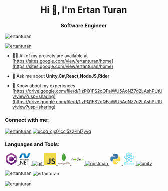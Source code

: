 <h1 align="center">Hi 👋, I'm Ertan Turan</h1>
<h3 align="center">Software Engineer</h3>

<p align="left"> <img src="https://komarev.com/ghpvc/?username=ertanturan&label=Profile%20views&color=0e75b6&style=flat" alt="ertanturan" /> </p>

<p align="left"> <a href="https://github.com/ryo-ma/github-profile-trophy"><img src="https://github-profile-trophy.vercel.app/?username=ertanturan" alt="ertanturan" /></a> </p>

- 👨‍💻 All of my projects are available at [https://sites.google.com/view/ertanturan/home](https://sites.google.com/view/ertanturan/home)

- 💬 Ask me about **Unity,C#,React,NodeJS,Rider**

- 📄 Know about my experiences [https://drive.google.com/file/d/1lzPQ1FS2oQFaiWU5AoNZ7d2LAshPUtUy/view?usp=sharing](https://drive.google.com/file/d/1lzPQ1FS2oQFaiWU5AoNZ7d2LAshPUtUy/view?usp=sharing)

<h3 align="left">Connect with me:</h3>
<p align="left">
<a href="https://linkedin.com/in/ertanturan" target="blank"><img align="center" src="https://raw.githubusercontent.com/rahuldkjain/github-profile-readme-generator/master/src/images/icons/Social/linked-in-alt.svg" alt="ertanturan" height="30" width="40" /></a>
<a href="https://www.youtube.com/channel/UCoq_cjx01CCL5z2-Lhl7YVQ" target="blank"><img align="center" src="https://raw.githubusercontent.com/rahuldkjain/github-profile-readme-generator/master/src/images/icons/Social/youtube.svg" alt="ucoq_cjx01ccl5z2-lhl7yvq" height="30" width="40" /></a>
</p>


<h3 align="left">Languages and Tools:</h3>
<p align="left"> <a href="https://www.w3schools.com/cs/" target="_blank" rel="noreferrer"> <img src="https://raw.githubusercontent.com/devicons/devicon/master/icons/csharp/csharp-original.svg" alt="csharp" width="40" height="40"/> </a> <a href="https://dotnet.microsoft.com/" target="_blank" rel="noreferrer"> <img src="https://raw.githubusercontent.com/devicons/devicon/master/icons/dot-net/dot-net-original-wordmark.svg" alt="dotnet" width="40" height="40"/> </a> <a href="https://git-scm.com/" target="_blank" rel="noreferrer"> <img src="https://www.vectorlogo.zone/logos/git-scm/git-scm-icon.svg" alt="git" width="40" height="40"/> </a> <a href="https://developer.mozilla.org/en-US/docs/Web/JavaScript" target="_blank" rel="noreferrer"> <img src="https://raw.githubusercontent.com/devicons/devicon/master/icons/javascript/javascript-original.svg" alt="javascript" width="40" height="40"/> </a> <a href="https://www.mongodb.com/" target="_blank" rel="noreferrer"> <img src="https://raw.githubusercontent.com/devicons/devicon/master/icons/mongodb/mongodb-original-wordmark.svg" alt="mongodb" width="40" height="40"/> </a> <a href="https://nodejs.org" target="_blank" rel="noreferrer"> <img src="https://raw.githubusercontent.com/devicons/devicon/master/icons/nodejs/nodejs-original-wordmark.svg" alt="nodejs" width="40" height="40"/> </a> <a href="https://postman.com" target="_blank" rel="noreferrer"> <img src="https://www.vectorlogo.zone/logos/getpostman/getpostman-icon.svg" alt="postman" width="40" height="40"/> </a> <a href="https://www.python.org" target="_blank" rel="noreferrer"> <img src="https://raw.githubusercontent.com/devicons/devicon/master/icons/python/python-original.svg" alt="python" width="40" height="40"/> </a> <a href="https://reactjs.org/" target="_blank" rel="noreferrer"> <img src="https://raw.githubusercontent.com/devicons/devicon/master/icons/react/react-original-wordmark.svg" alt="react" width="40" height="40"/> </a> <a href="https://unity.com/" target="_blank" rel="noreferrer"> <img src="https://www.vectorlogo.zone/logos/unity3d/unity3d-icon.svg" alt="unity" width="40" height="40"/> </a> </p>

<p><img align="left" src="https://github-readme-stats.vercel.app/api/top-langs?username=ertanturan&show_icons=true&locale=en&layout=compact" alt="ertanturan" /></p>

<p>&nbsp;<img align="center" src="https://github-readme-stats.vercel.app/api?username=ertanturan&show_icons=true&locale=en" alt="ertanturan" /></p>

<p><img align="center" src="https://github-readme-streak-stats.herokuapp.com/?user=ertanturan&" alt="ertanturan" /></p>
